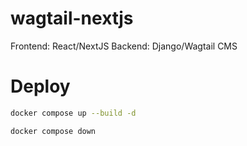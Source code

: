 # wagtail-nextjs

Frontend: React/NextJS
Backend: Django/Wagtail CMS

# Deploy
```sh
docker compose up --build -d
```

```sh
docker compose down
```
